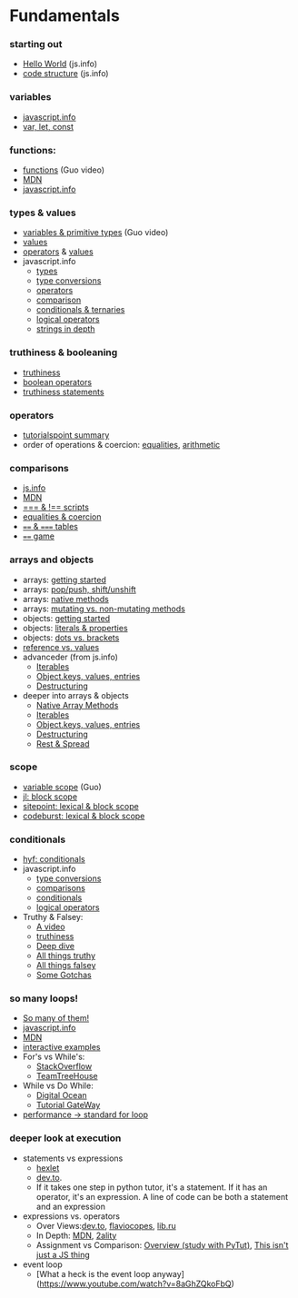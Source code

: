 # Fundamentals

### starting out

- [Hello World](https://javascript.info/hello-world) (js.info)
- [code structure](https://javascript.info/structure) (js.info)

### variables

- [javascript.info](https://javascript.info/variables)
- [var, let, const](https://youtu.be/sjyJBL5fkp8)

### functions:

- [functions](https://www.youtube.com/watch?v=bJUmxDsaduY&list=PLzV58Zm8FuBJFfQN5il3ujx6FDAY8Ds3u&index=6) (Guo video)
- [MDN](https://developer.mozilla.org/en-US/docs/Web/JavaScript/Guide/Functions)
- [javascript.info](https://javascript.info/function-basics)

### types & values

- [variables & primitive types](https://www.youtube.com/watch?v=pHt_tKYUgbo&list=PLzV58Zm8FuBJFfQN5il3ujx6FDAY8Ds3u&index=2) (Guo video)
- [values](https://github.com/bgoonzBelgium/fundamentals/blob/master/fundamentals/values.md)
- [operators](https://github.com/bgoonzBelgium/fundamentals/blob/master/fundamentals/operators.md) & [values](https://github.com/bgoonzBelgium/fundamentals/blob/master/fundamentals/values.md)
- javascript.info
  - [types](https://javascript.info/types)
  - [type conversions](https://javascript.info/type-conversions)
  - [operators](https://javascript.info/operators)
  - [comparison](https://javascript.info/comparison)
  - [conditionals & ternaries](https://javascript.info/ifelse)
  - [logical operators](https://javascript.info/logical-operators)
  - [strings in depth](https://javascript.info/string)

### truthiness & booleaning

- [truthiness](https://github.com/janke-learning/truthiness)
- [boolean operators](https://github.com/janke-learning/truthiness/blob/master/operators-of-truthiness.md)
- [truthiness statements](https://github.com/janke-learning/truthiness/blob/master/statements-of-truthiness.md)

### operators

- [tutorialspoint summary](https://www.tutorialspoint.com/javascript/pdf/javascript_operators.pdf)
- order of operations & coercion: [equalities](https://janke-learning.org/equalities-coercion/), [arithmetic](https://janke-learning.org/arithmetic-coercion/)

### comparisons

- [js.info](https://javascript.info/comparison)
- [MDN](https://developer.mozilla.org/en-US/docs/Web/JavaScript/Reference/Operators/Comparison_Operators)
- [=== & !== scripts](https://github.com/janke-learning/primitive-types/blob/master/strict-comparisons.md)
- [equalities & coercion](https://janke-learning.org/equalities-coercion/)
- [`==` & `===` tables](https://dorey.github.io/JavaScript-Equality-Table/)
- [`==` game](https://eqeq.js.org/)

### arrays and objects

- arrays: [getting started](https://javascript.info/array)
- arrays: [pop/push, shift/unshift](https://javascript.info/array#methods-pop-push-shift-unshift)
- arrays: [native methods](https://javascript.info/array-methods)
- arrays: [mutating vs. non-mutating methods](https://github.com/bgoonzBelgium/array-methods)
- objects: [getting started](https://javascript.info/object)
- objects: [literals & properties](https://javascript.info/object#literals-and-properties)
- objects: [dots vs. brackets](https://github.com/janke-learning/dots-vs-brackets)
- [reference vs. values](https://github.com/janke-learning/reference-vs-value)
- advanceder (from js.info)
  - [Iterables](https://javascript.info/iterable)
  - [Object.keys, values, entries](https://javascript.info/keys-values-entries)
  - [Destructuring](https://javascript.info/destructuring-assignment)
- deeper into arrays & objects
  - [Native Array Methods](https://javascript.info/array-methods)
  - [Iterables](https://javascript.info/iterable)
  - [Object.keys, values, entries](https://javascript.info/keys-values-entries)
  - [Destructuring](https://javascript.info/destructuring-assignment)
  - [Rest & Spread](https://javascript.info/rest-parameters-spread-operator)

### scope

- [variable scope](https://www.youtube.com/watch?v=9O-PCTfT6Rs&list=PLzV58Zm8FuBJFfQN5il3ujx6FDAY8Ds3u&index=3) (Guo)
- [jl: block scope](https://github.com/janke-learning/block-scope-let-vs-var)
- [sitepoint: lexical & block scope](https://www.sitepoint.com/demystifying-javascript-variable-scope-hoisting/)
- [codeburst: lexical & block scope](https://codeburst.io/javascript-learn-understand-scope-f53d6592c726)

### conditionals

- [hyf: conditionals](https://github.com/bgoonz/fundamentals/blob/master/fundamentals/conditional_execution.md)
- javascript.info
  - [type conversions](https://javascript.info/type-conversions)
  - [comparisons](https://javascript.info/comparison)
  - [conditionals](https://javascript.info/ifelse)
  - [logical operators](https://javascript.info/logical-operators)
- Truthy & Falsey:
  - [A video](https://www.youtube.com/watch?v=J4N6ETFpdkA)
  - [truthiness](https://github.com/janke-learning/truthiness)
  - [Deep dive](https://www.sitepoint.com/javascript-truthy-falsy/)
  - [All things truthy](https://developer.mozilla.org/en-US/docs/Glossary/Truthy)
  - [All things falsey](https://developer.mozilla.org/en-US/docs/Glossary/Falsy)
  - [Some Gotchas](https://codeburst.io/javascript-truthy-values-dont-always-equal-true-8afaf071a4a6)

### so many loops!

- [So many of them!](https://www.hackreactor.com/blog/javascript-loops-difference-between-types-while-for-in)
- [javascript.info](https://javascript.info/while-for)
- [MDN](https://developer.mozilla.org/en-US/docs/Web/JavaScript/Guide/Loops_and_iteration)
- [interactive examples](http://www.dofactory.com/tutorial/javascript-loops)
- For's vs While's:
  - [StackOverflow](https://stackoverflow.com/questions/39969145/while-loops-vs-for-loops-in-javascript)
  - [TeamTreeHouse](https://teamtreehouse.com/community/why-use-while-loop-instead-of-for)
- While vs Do While:
  - [Digital Ocean](https://www.digitalocean.com/community/tutorials/using-while-and-do-while-loops-in-javascript)
  - [Tutorial GateWay](https://www.tutorialgateway.org/difference-between-javascript-while-and-do-while-loop/)
- [performance -> standard for loop](https://www.sixhat.net/comparing-javascript-loops-performance-for-do-while-for-in.html)

### deeper look at execution

- statements vs expressions
  - [hexlet](https://en.hexlet.io/courses/intro_to_programming/lessons/expressions/theory_unit)
  - [dev.to](https://dev.to/promhize/javascript-in-depth-all-you-need-to-know-about-expressions-statements-and-expression-statements-5k2).
  - If it takes one step in python tutor, it's a statement. If it has an operator, it's an expression. A line of code can be both a statement and an expression
- expressions vs. operators
  - Over Views:[dev.to](https://dev.to/promhize/javascript-in-depth-all-you-need-to-know-about-expressions-statements-and-expression-statements-5k2), [flaviocopes](https://flaviocopes.com/javascript-expressions/), [lib.ru](http://lib.ru/%3E%3C/JAVA/javascr/expr.html)
  - In Depth: [MDN](https://developer.mozilla.org/en-US/docs/Web/JavaScript/Guide/Expressions_and_Operators), [2ality](http://2ality.com/2012/09/expressions-vs-statements.html)
  - Assignment vs Comparison: [Overview (study with PyTut)](https://www.quirksmode.org/blog/archives/2008/01/using_the_assig.html#link1), [This isn't just a JS thing](http://wiki.c2.com/?AssignmentVsEqualityOperator)
- event loop
  - [What a heck is the event loop anyway] (https://www.youtube.com/watch?v=8aGhZQkoFbQ)
